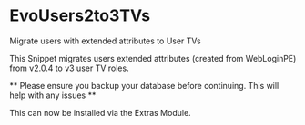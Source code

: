 # EvoUsers2to3TVs
Migrate users with extended attributes to User TVs

This Snippet migrates users extended attributes (created from WebLoginPE) from v2.0.4 to v3 user TV roles.

** Please ensure you backup your database before continuing.  This will help with any issues **

This can now be installed via the Extras Module.
